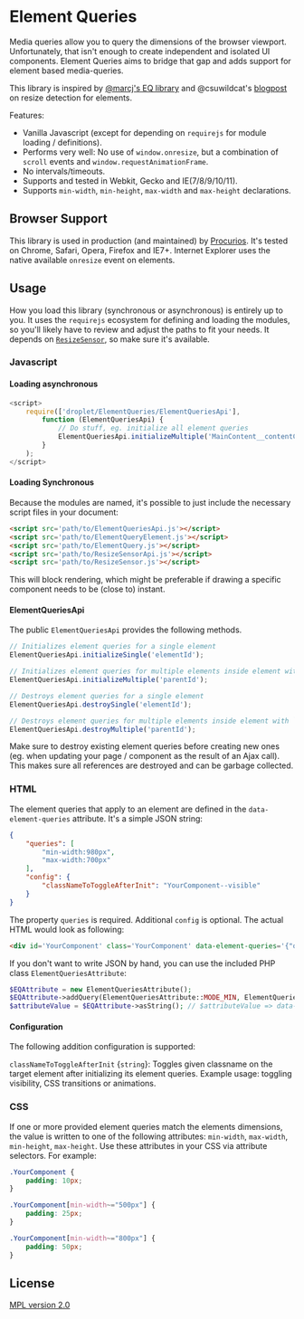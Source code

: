 Element Queries
===================

Media queries allow you to query the dimensions of the browser viewport. Unfortunately, that isn't enough to create independent and isolated UI components.
Element Queries aims to bridge that gap and adds support for element based media-queries.

This library is inspired by [@marcj's EQ library](https://github.com/marcj/css-element-queries/) and @csuwildcat's [blogpost](http://www.backalleycoder.com/2013/03/18/cross-browser-event-based-element-resize-detection/) on resize detection for elements.

Features:

- Vanilla Javascript (except for depending on `requirejs` for module loading / definitions).
- Performs very well: No use of `window.onresize`, but a combination of `scroll` events and `window.requestAnimationFrame`.
- No intervals/timeouts.
- Supports and tested in Webkit, Gecko and IE(7/8/9/10/11).
- Supports `min-width`, `min-height`, `max-width` and `max-height` declarations.

## Browser Support

This library is used in production (and maintained) by [Procurios](https://procurios.com). It's tested on Chrome, Safari, Opera, Firefox and IE7+. Internet Explorer uses the native available `onresize` event on elements.

## Usage

How you load this library (synchronous or asynchronous) is entirely up to you. It uses the `requirejs` ecosystem for defining and loading the modules, so you'll likely have to review and adjust the paths to fit your needs. It depends on [`ResizeSensor`](https://github.com/procurios/ResizeSensor), so make sure it's available.

### Javascript

#### Loading asynchronous

```js
<script>
	require(['droplet/ElementQueries/ElementQueriesApi'],
		function (ElementQueriesApi) {
			// Do stuff, eg. initialize all element queries
			ElementQueriesApi.initializeMultiple('MainContent__contentContainer');
		}
	);
</script>
```

#### Loading Synchronous

Because the modules are named, it's possible to just include the necessary script files in your document:

```html
<script src='path/to/ElementQueriesApi.js'></script>
<script src='path/to/ElementQueryElement.js'></script>
<script src='path/to/ElementQuery.js'></script>
<script src='path/to/ResizeSensorApi.js'></script>
<script src='path/to/ResizeSensor.js'></script>
```

This will block rendering, which might be preferable if drawing a specific component needs to be (close to) instant.

#### ElementQueriesApi

The public `ElementQueriesApi` provides the following methods.

```js
// Initializes element queries for a single element
ElementQueriesApi.initializeSingle('elementId');

// Initializes element queries for multiple elements inside element with `parentId`
ElementQueriesApi.initializeMultiple('parentId');

// Destroys element queries for a single element
ElementQueriesApi.destroySingle('elementId');

// Destroys element queries for multiple elements inside element with `parentId`
ElementQueriesApi.destroyMultiple('parentId');
```

Make sure to destroy existing element queries before creating new ones (eg. when updating your page / component as the result of an Ajax call). This makes sure all references are destroyed and can be garbage collected.

### HTML

The element queries that apply to an element are defined in the `data-element-queries` attribute. It's a simple JSON string:

```json
{
    "queries": [
        "min-width:980px",
        "max-width:700px"
    ],
    "config": {
        "classNameToToggleAfterInit": "YourComponent--visible"
    }
}
```

The property `queries` is required. Additional `config` is optional. The actual HTML would look as following:

```html
<div id='YourComponent' class='YourComponent' data-element-queries='{"queries":["min-width:980px","max-width:700px"],"config":{"classNameToToggleAfterInit":"YourComponent--visible"}}'></div>
```

If you don't want to write JSON by hand, you can use the included PHP class `ElementQueriesAttribute`:

```php
$EQAttribute = new ElementQueriesAttribute();
$EQAttribute->addQuery(ElementQueriesAttribute::MODE_MIN, ElementQueriesAttribute::PROPERTY_WIDTH, 500);
$attributeValue = $EQAttribute->asString(); // $attributeValue => data-element-queries='{"queries":["min-width:500px"]}'
```

#### Configuration

The following addition configuration is supported:

`classNameToToggleAfterInit` {`string`}: Toggles given classname on the target element after initializing its element queries. Example usage: toggling visibility, CSS transitions or animations.

### CSS

If one or more provided element queries match the elements dimensions, the value is written to one of the following attributes: `min-width`, `max-width`, `min-height`, `max-height`. Use these attributes in your CSS via attribute selectors. For example:

```css
.YourComponent {
	padding: 10px;
}

.YourComponent[min-width~="500px"] {
    padding: 25px;
}

.YourComponent[min-width~="800px"] {
    padding: 50px;
}
```

## License

[MPL version 2.0](https://www.mozilla.org/en-US/MPL/2.0/)